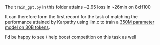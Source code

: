 The `train_gpt.py` in this folder attains ~2.95 loss in ~26min on 8xH100

It can therefore form the first record for the task of matching the performance attained by Karpathy using llm.c to train a [350M parameter model on 30B tokens](https://github.com/karpathy/llm.c/discussions/481).

I'd be happy to see / help boost competition on this task as well

